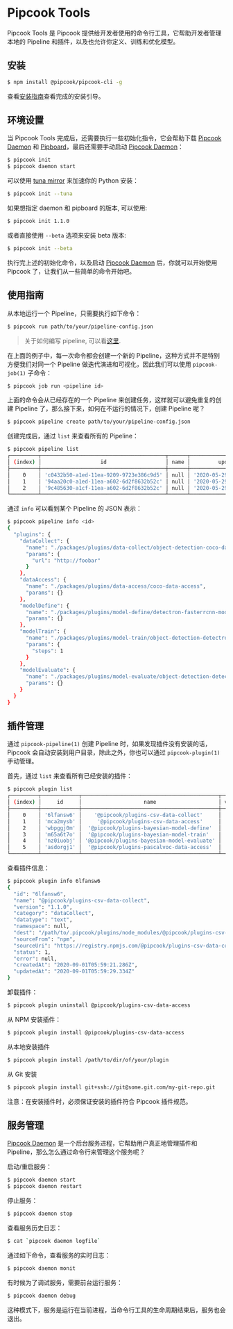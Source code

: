 # Pipcook Tools

Pipcook Tools 是 Pipcook 提供给开发者使用的命令行工具，它帮助开发者管理本地的 Pipeline 和插件，以及也允许你定义、训练和优化模型。

## 安装

```sh
$ npm install @pipcook/pipcook-cli -g
```

查看[安装指南](../INSTALL.md)查看完成的安装引导。

## 环境设置

当 Pipcook Tools 完成后，还需要执行一些初始化指令，它会帮助下载 [Pipcook Daemon][] 和 [Pipboard][]，最后还需要手动启动 [Pipcook Daemon][]：

```sh
$ pipcook init
$ pipcook daemon start
```

可以使用 [tuna mirror](https://mirrors.tuna.tsinghua.edu.cn/) 来加速你的 Python 安装：

```sh
$ pipcook init --tuna
```

如果想指定 daemon 和 pipboard 的版本, 可以使用:

```sh
$ pipcook init 1.1.0
```

或者直接使用 `--beta` 选项来安装 beta 版本:

```sh
$ pipcook init --beta
```

执行完上述的初始化命令，以及启动 [Pipcook Daemon][] 后，你就可以开始使用 Pipcook 了，让我们从一些简单的命令开始吧。

## 使用指南

从本地运行一个 Pipeline，只需要执行如下命令：

```sh
$ pipcook run path/to/your/pipeline-config.json
```

> 关于如何编写 pipeline, 可以看[这里](./intro-to-pipeline.md).

在上面的例子中，每一次命令都会创建一个新的 Pipeline，这种方式并不是特别方便我们对同一个 Pipeline 做迭代演进和可视化，因此我们可以使用 `pipcook-job(1)` 子命令：

```sh
$ pipcook job run <pipeline id>
```

上面的命令会从已经存在的一个 Pipeline 来创建任务，这样就可以避免重复的创建 Pipeline 了，那么接下来，如何在不运行的情况下，创建 Pipeline 呢？

```sh
$ pipcook pipeline create path/to/your/pipeline-config.json
```

创建完成后，通过 `list` 来查看所有的 Pipeline：

```sh
$ pipcook pipeline list
┌─────────┬────────────────────────────────────────┬──────┬────────────────────────────┬────────────────────────────┐
│ (index) │                   id                   │ name │         updatedAt          │         createdAt          │
├─────────┼────────────────────────────────────────┼──────┼────────────────────────────┼────────────────────────────┤
│    0    │ 'c0432b50-a1ed-11ea-9209-9723e386c9d5' │ null │ '2020-05-29T20:48:29.318Z' │ '2020-05-29T20:48:29.318Z' │
│    1    │ '94aa20c0-a1ed-11ea-a602-6d2f8632b52c' │ null │ '2020-05-29T20:47:16.172Z' │ '2020-05-29T20:47:16.172Z' │
│    2    │ '9c485630-a1cf-11ea-a602-6d2f8632b52c' │ null │ '2020-05-29T17:12:44.052Z' │ '2020-05-29T17:12:44.052Z' │
└─────────┴────────────────────────────────────────┴──────┴────────────────────────────┴────────────────────────────┘
```

通过 `info` 可以看到某个 Pipeline 的 JSON 表示：

```sh
$ pipcook pipeline info <id>
{
  "plugins": {
    "dataCollect": {
      "name": "./packages/plugins/data-collect/object-detection-coco-data-collect",
      "params": {
        "url": "http://foobar"
      }
    },
    "dataAccess": {
      "name": "./packages/plugins/data-access/coco-data-access",
      "params": {}
    },
    "modelDefine": {
      "name": "./packages/plugins/model-define/detectron-fasterrcnn-model-define",
      "params": {}
    },
    "modelTrain": {
      "name": "./packages/plugins/model-train/object-detection-detectron-model-train",
      "params": {
        "steps": 1
      }
    },
    "modelEvaluate": {
      "name": "./packages/plugins/model-evaluate/object-detection-detectron-model-evaluate",
      "params": {}
    }
  }
}
```

## 插件管理

通过 `pipcook-pipeline(1)` 创建 Pipeline 时，如果发现插件没有安装的话，Pipcook 会自动安装到用户目录，除此之外，你也可以通过 `pipcook-plugin(1)` 手动管理。

首先，通过 `list` 来查看所有已经安装的插件：

```sh
$ pipcook plugin list
┌─────────┬────────────┬────────────────────────────────────────────┬─────────┬─────────────────┬──────────┬─────────────┐
│ (index) │     id     │                    name                    │ version │    category     │ datatype │   status    │
├─────────┼────────────┼────────────────────────────────────────────┼─────────┼─────────────────┼──────────┼─────────────┤
│    0    │ '6lfansw6' │    '@pipcook/plugins-csv-data-collect'     │ '1.1.0' │  'dataCollect'  │  'text'  │ 'installed' │
│    1    │ 'mca2mysb' │     '@pipcook/plugins-csv-data-access'     │ '1.1.0' │  'dataAccess'   │  'text'  │ 'installed' │
│    2    │ 'wbpggj0m' │  '@pipcook/plugins-bayesian-model-define'  │ '1.1.0' │  'modelDefine'  │  'text'  │ 'installed' │
│    3    │ 'm65a6t7o' │  '@pipcook/plugins-bayesian-model-train'   │ '1.1.0' │  'modelTrain'   │  'text'  │ 'installed' │
│    4    │ 'nz0iuobj' │ '@pipcook/plugins-bayesian-model-evaluate' │ '1.1.0' │ 'modelEvaluate' │  'text'  │ 'installed' │
│    5    │ 'asdorgj1' │  '@pipcook/plugins-pascalvoc-data-access'  │ '1.1.0' │  'dataCollect'  │ 'image'  │ 'installed' │
└─────────┴────────────┴────────────────────────────────────────────┴─────────┴─────────────────┴──────────┴─────────────┘
```

查看插件信息：

```sh
$ pipcook plugin info 6lfansw6
{
  "id": "6lfansw6",
  "name": "@pipcook/plugins-csv-data-collect",
  "version": "1.1.0",
  "category": "dataCollect",
  "datatype": "text",
  "namespace": null,
  "dest": "/path/to/.pipcook/plugins/node_modules/@pipcook/plugins-csv-data-collect@1.1.0",
  "sourceFrom": "npm",
  "sourceUri": "https://registry.npmjs.com/@pipcook/plugins-csv-data-collect",
  "status": 1,
  "error": null,
  "createdAt": "2020-09-01T05:59:21.286Z",
  "updatedAt": "2020-09-01T05:59:29.334Z"
}
```

卸载插件：

```sh
$ pipcook plugin uninstall @pipcook/plugins-csv-data-access
```

从 NPM 安装插件：

```sh
$ pipcook plugin install @pipcook/plugins-csv-data-access
```

从本地安装插件

```sh
$ pipcook plugin install /path/to/dir/of/your/plugin
```

从 Git 安装

```sh
$ pipcook plugin install git+ssh://git@some.git.com/my-git-repo.git
```

注意：在安装插件时，必须保证安装的插件符合 Pipcook 插件规范。

## 服务管理

[Pipcook Daemon][] 是一个后台服务进程，它帮助用户真正地管理插件和 Pipeline，那么怎么通过命令行来管理这个服务呢？

启动/重启服务：

```sh
$ pipcook daemon start
$ pipcook daemon restart
```

停止服务：

```sh
$ pipcook daemon stop
```

查看服务历史日志：

```sh
$ cat `pipcook daemon logfile`
```

通过如下命令，查看服务的实时日志：

```sh
$ pipcook daemon monit
```

有时候为了调试服务，需要前台运行服务：

```sh
$ pipcook daemon debug
```

这种模式下，服务是运行在当前进程，当命令行工具的生命周期结束后，服务也会退出。

[Pipcook Daemon]: ../GLOSSORY.md#pipcook-daemon
[Pipboard]: ../GLOSSORY.md#pipboard
